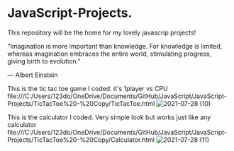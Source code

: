 

# JavaScript-Projects.
This repository will be the home for my lovely javascrip projects!

"Imagination is more important than knowledge. For knowledge is limited, whereas imagination embraces the entire world, stimulating progress, giving birth to evolution."

— Albert Einstein

This is the tic tac toe game I coded. it's 1player vs CPU
file:///C:/Users/123do/OneDrive/Documents/GitHub/JavaScript/JavaScript-Projects/TicTacToe%20-%20Copy/TicTacToe.html
![2021-07-28 (10)](https://user-images.githubusercontent.com/82992302/127419644-91b931ec-21cc-4d61-bce5-a1bcb4bb2a1c.png)

This is the calculator I coded. Very simple look but works just like any calculator 
file:///C:/Users/123do/OneDrive/Documents/GitHub/JavaScript/JavaScript-Projects/TicTacToe%20-%20Copy/Calculator.html
![2021-07-28 (11)](https://user-images.githubusercontent.com/82992302/127419732-00014ace-8933-444e-9401-0f3fa3362347.png)

